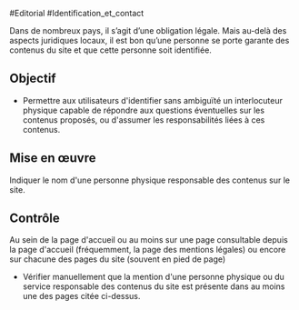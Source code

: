 
#Editorial #Identification_et_contact

Dans de nombreux pays, il s’agit d’une obligation légale. Mais au-delà des aspects juridiques locaux, il est bon qu’une personne se porte garante des contenus du site et que cette personne soit identifiée.


## Objectif

* Permettre aux utilisateurs d'identifier sans ambiguïté un interlocuteur physique capable de répondre aux questions éventuelles sur les contenus proposés, ou d'assumer les responsabilités liées à ces contenus.

## Mise en œuvre

Indiquer le nom d'une personne physique responsable des contenus sur le site.

## Contrôle

Au sein de la page d'accueil ou au moins sur une page consultable depuis la page d'accueil (fréquemment, la page des mentions légales) ou encore sur chacune des pages du site (souvent en pied de page)

* Vérifier manuellement que la mention d'une personne physique ou du service responsable des contenus du site est présente dans au moins une des pages citée ci-dessus.

